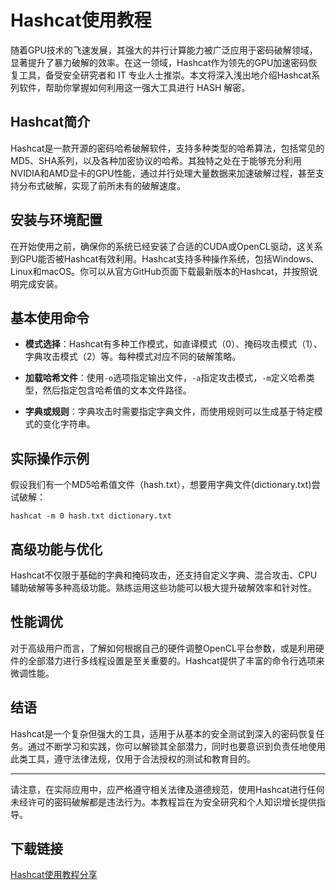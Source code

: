 # Hashcat使用教程

随着GPU技术的飞速发展，其强大的并行计算能力被广泛应用于密码破解领域，显著提升了暴力破解的效率。在这一领域，Hashcat作为领先的GPU加速密码恢复工具，备受安全研究者和 IT 专业人士推崇。本文将深入浅出地介绍Hashcat系列软件，帮助你掌握如何利用这一强大工具进行 HASH 解密。

## Hashcat简介

Hashcat是一款开源的密码哈希破解软件，支持多种类型的哈希算法，包括常见的MD5、SHA系列，以及各种加密协议的哈希。其独特之处在于能够充分利用NVIDIA和AMD显卡的GPU性能，通过并行处理大量数据来加速破解过程，甚至支持分布式破解，实现了前所未有的破解速度。

## 安装与环境配置

在开始使用之前，确保你的系统已经安装了合适的CUDA或OpenCL驱动，这关系到GPU能否被Hashcat有效利用。Hashcat支持多种操作系统，包括Windows、Linux和macOS。你可以从官方GitHub页面下载最新版本的Hashcat，并按照说明完成安装。

## 基本使用命令

- **模式选择**：Hashcat有多种工作模式，如直译模式（0）、掩码攻击模式（1）、字典攻击模式（2）等。每种模式对应不同的破解策略。
  
- **加载哈希文件**：使用`-o`选项指定输出文件，`-a`指定攻击模式，`-m`定义哈希类型，然后指定包含哈希值的文本文件路径。
  
- **字典或规则**：字典攻击时需要指定字典文件，而使用规则可以生成基于特定模式的变化字符串。

## 实际操作示例

假设我们有一个MD5哈希值文件（hash.txt），想要用字典文件(dictionary.txt)尝试破解：

```
hashcat -m 0 hash.txt dictionary.txt
```

## 高级功能与优化

Hashcat不仅限于基础的字典和掩码攻击，还支持自定义字典、混合攻击、CPU辅助破解等多种高级功能。熟练运用这些功能可以极大提升破解效率和针对性。

## 性能调优

对于高级用户而言，了解如何根据自己的硬件调整OpenCL平台参数，或是利用硬件的全部潜力进行多线程设置是至关重要的。Hashcat提供了丰富的命令行选项来微调性能。

## 结语

Hashcat是一个复杂但强大的工具，适用于从基本的安全测试到深入的密码恢复任务。通过不断学习和实践，你可以解锁其全部潜力，同时也要意识到负责任地使用此类工具，遵守法律法规，仅用于合法授权的测试和教育目的。

---

请注意，在实际应用中，应严格遵守相关法律及道德规范，使用Hashcat进行任何未经许可的密码破解都是违法行为。本教程旨在为安全研究和个人知识增长提供指导。

## 下载链接

[Hashcat使用教程分享](https://pan.quark.cn/s/a1db7bb65533)